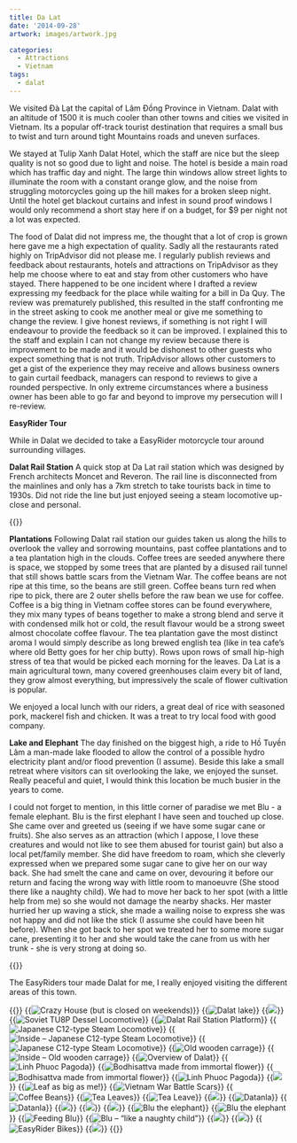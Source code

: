 ```yaml
---
title: Da Lat
date: '2014-09-28'
artwork: images/artwork.jpg

categories:
  - Attractions
  - Vietnam
tags:
  - dalat
---
```


We visited Đà Lạt the capital of Lâm Đồng Province in Vietnam. Dalat with an altitude of 1500 it is much cooler than other towns and cities we visited in Vietnam. Its a popular off-track tourist destination that requires a small bus to twist and turn around tight Mountains roads and uneven surfaces.

We stayed at Tulip Xanh Dalat Hotel, which the staff are nice but the sleep quality is not so good due to light and noise. The hotel is beside a main road which has traffic day and night. The large thin windows allow street lights to illuminate the room with a constant orange glow, and the noise from struggling motorcycles going up the hill makes for a broken sleep night. Until the hotel get blackout curtains and infest in sound proof windows I would only recommend a short stay here if on a budget, for $9 per night not a lot was expected.

The food of Dalat did not impress me, the thought that a lot of crop is grown here gave me a high expectation of quality. Sadly all the restaurants rated highly on TripAdvisor did not please me. I regularly publish reviews and feedback about restaurants, hotels and attractions on TripAdvisor as they help me choose where to eat and stay from other customers who have stayed. There happened to be one incident where I drafted a review expressing my feedback for the place while waiting for a bill in Da Quy. The review was prematurely published, this resulted in the staff confronting me in the street asking to cook me another meal or give me something to change the review. I give honest reviews, if something is not right I will endeavour to provide the feedback so it can be improved. I explained this to the staff and explain I can not change my review because there is improvement to be made and it would be dishonest to other guests who expect something that is not truth. TripAdvisor allows other customers to get a gist of the experience they may receive and allows business owners to gain curtail feedback, managers can respond to reviews to give a rounded perspective. In only extreme circumstances where a business owner has been able to go far and beyond to improve my persecution will I re-review.

**EasyRider Tour**

While in Dalat we decided to take a EasyRider motorcycle tour around surrounding villages.

**Dalat Rail Station** A quick stop at Da Lat rail station which was designed by French architects Moncet and Reveron. The rail line is disconnected from the mainlines and only has a 7km stretch to take tourists back in time to 1930s. Did not ride the line but just enjoyed seeing a steam locomotive up-close and personal.

{{<place ChIJjQ3XIBkTcTER3YL5ffLfru4>}}


**Plantations** Following Dalat rail station our guides taken us along the hills to overlook the valley and sorrowing mountains, past coffee plantations and to a tea plantation high in the clouds. Coffee trees are seeded anywhere there is space, we stopped by some trees that are planted by a disused rail tunnel that still shows battle scars from the Vietnam War. The coffee beans are not ripe at this time, so the beans are still green. Coffee beans turn red when ripe to pick, there are 2 outer shells before the raw bean we use for coffee. Coffee is a big thing in Vietnam coffee stores can be found everywhere, they mix many types of beans together to make a strong blend and serve it with condensed milk hot or cold, the result flavour would be a strong sweet almost chocolate coffee flavour. The tea plantation gave the most distinct aroma I would simply describe as long brewed english tea (like in tea cafe’s where old Betty goes for her chip butty). Rows upon rows of small hip-high stress of tea that would be picked each morning for the leaves. Da Lat is a main agricultural town, many covered greenhouses claim every bit of land, they grow almost everything, but impressively the scale of flower cultivation is popular.

We enjoyed a local lunch with our riders, a great deal of rice with seasoned pork, mackerel fish and chicken. It was a treat to try local food with good company.

**Lake and Elephant** The day finished on the biggest high, a ride to Hồ Tuyền Lâm a man-made lake flooded to allow the control of a possible hydro electricity plant and/or flood prevention (I assume). Beside this lake a small retreat where visitors can sit overlooking the lake, we enjoyed the sunset. Really peaceful and quiet, I would think this location be much busier in the years to come.

I could not forget to mention, in this little corner of paradise we met Blu - a female elephant. Blu is the first elephant I have seen and touched up close. She came over and greeted us (seeing if we have some sugar cane or fruits). She also serves as an attraction (which I appose, I love these creatures and would not like to see them abused for tourist gain) but also a local pet/family member. She did have freedom to roam, which she cleverly expressed when we prepared some sugar cane to give her on our way back. She had smelt the cane and came on over, devouring it before our return and facing the wrong way with little room to manoeuvre (She stood there like a naughty child). We had to move her back to her spot (with a little help from me) so she would not damage the nearby shacks. Her master hurried her up waving a stick, she made a wailing noise to express she was not happy and did not like the stick (I assume she could have been hit before). When she got back to her spot we treated her to some more sugar cane, presenting it to her and she would take the cane from us with her trunk - she is very strong at doing so.

{{<youtube Ahh7qd5q8ac>}}

The EasyRiders tour made Dalat for me, I really enjoyed visiting the different areas of this town.

{{<gallery>}}
  {{<img src="images/DSC01259.jpg" title="Crazy House (but is closed on weekends)" oriantation="portrait">}}
  {{<img src="images/DSC01254.jpg" title="Dalat lake">}}
  {{<img src="images/DSC01260.jpg">}}
  {{<img src="images/PANO_20140928_085114.jpg" title="Soviet TU8P Dessel Locomotive">}}
  {{<img src="images/IMG_20140928_085758.jpg" title="Dalat Rail Station Platform">}}
  {{<img src="images/IMG_20140928_085906.jpg" title="Japanese C12-type Steam Locomotive">}}
  {{<img src="images/PANO_20140928_090059.jpg" title="Inside &#8211; Japanese C12-type Steam Locomotive">}}
  {{<img src="images/DSC01275.jpg" title="Japanese C12-type Steam Locomotive">}}
  {{<img src="images/DSC01265.jpg" title="Old wooden carrage">}}
  {{<img src="images/DSC01266.jpg" title="Inside &#8211; Old wooden carrage">}}
  {{<img src="images/IMG_20140928_092114.jpg" title="Overview of Dalat">}}
  {{<img src="images/IMG_20140928_093550.jpg" title="Linh Phuoc Pagoda">}}
  {{<img src="images/PANO_20140928_095320.jpg" title="Bodhisattva made from immortal flower" oriantation="portrait">}}
  {{<img src="images/DSC01304.jpg" title="Bodhisattva made from immortal flower">}}
  {{<img src="images/DSC01286.jpg" title="Linh Phuoc Pagoda" oriantation="portrait">}}
  {{<img src="images/DSC01295.jpg" oriantation="portrait">}}
  {{<img src="images/IMG_5224-SMILE.jpg" title="Leaf as big as me!" oriantation="portrait">}}
  {{<img src="images/IMG_5222.jpg" title="Vietnam War Battle Scars">}}
  {{<img src="images/IMG_20140928_104751.jpg" title="Coffee Beans">}}
  {{<img src="images/IMG_20140928_113445.jpg" title="Tea Leaves">}}
  {{<img src="images/IMG_5247.jpg" title="Tea Leave">}}
  {{<img src="images/IMG_5228.jpg">}}
  {{<img src="images/DSC01339.jpg" title="Datanla">}}
  {{<img src="images/DSC01367-EFFECTS.jpg" title="Datanla">}}
  {{<img src="images/PANO_20140928_162432.jpg">}}
  {{<img src="images/DSC01383.jpg">}}
  {{<img src="images/IMG_5305.jpg">}}
  {{<img src="images/IMG_5304.jpg" title="Blu the elephant">}}
  {{<img src="images/DSC01380.jpg" title="Blu the elephant">}}
  {{<img src="images/DSC01429.jpg" title="Feeding Blu">}}
  {{<img src="images/DSC01419.jpg" title="Blu &#8211; &#8220;like a naughty child&#8221;" oriantation="portrait">}}
  {{<img src="images/IMG_5308.jpg">}}
  {{<img src="images/DSC01405.jpg" oriantation="portrait">}}
  {{<img src="images/IMG_5312.jpg" title="EasyRider Bikes">}}
  {{<img src="images/DSC01392.jpg">}}
{{</gallery>}}
